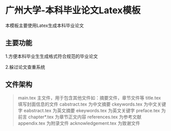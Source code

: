 广州大学-本科毕业论文Latex模板
===================================
  本模板主要使用Latex生成本科毕业论文

主要功能
-----------------------------------
  1.方便本科毕业生生成格式符合规范的毕业论文

  2.躲过论文查重系统

文件架构
-----------------------------------
> main.tex 主文件，用于包含其他文件如：摘要文件，章节文件等
> title.tex 填写封面信息的文件
> cabstract.tex 为中文摘要
> ckeywords.tex 为中文关键字
> eabstract.tex 为英文摘要
> ekeywords.tex 为英文关键字
> preface.tex 为前言
> chapter*.tex 为章节正文内容
> references.tex 为参考文献
> appendix.tex 为附录文件
> acknowledgement.tex 为致谢文件
